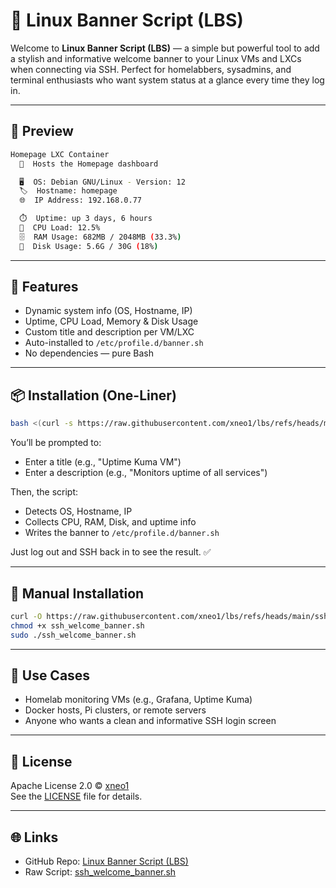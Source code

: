 # 🐧 Linux Banner Script (LBS)

Welcome to **Linux Banner Script (LBS)** — a simple but powerful tool to add a stylish and informative welcome banner to your Linux VMs and LXCs when connecting via SSH. Perfect for homelabbers, sysadmins, and terminal enthusiasts who want system status at a glance every time they log in.

---

## 📸 Preview

```bash
Homepage LXC Container
  📘  Hosts the Homepage dashboard

  🖥️  OS: Debian GNU/Linux - Version: 12
  🏷️  Hostname: homepage
  🌐  IP Address: 192.168.0.77

  ⏱️  Uptime: up 3 days, 6 hours
  🧠  CPU Load: 12.5%
  🗄️  RAM Usage: 682MB / 2048MB (33.3%)
  💾  Disk Usage: 5.6G / 30G (18%)
```

---

## 🚀 Features

- Dynamic system info (OS, Hostname, IP)
- Uptime, CPU Load, Memory & Disk Usage
- Custom title and description per VM/LXC
- Auto-installed to `/etc/profile.d/banner.sh`
- No dependencies — pure Bash

---

## 📦 Installation (One-Liner)

```bash
bash <(curl -s https://raw.githubusercontent.com/xneo1/lbs/refs/heads/main/ssh_welcome_banner.sh)
```

You’ll be prompted to:
- Enter a title (e.g., "Uptime Kuma VM")
- Enter a description (e.g., "Monitors uptime of all services")

Then, the script:
- Detects OS, Hostname, IP
- Collects CPU, RAM, Disk, and uptime info
- Writes the banner to `/etc/profile.d/banner.sh`

Just log out and SSH back in to see the result. ✅

---

## 🔧 Manual Installation

```bash
curl -O https://raw.githubusercontent.com/xneo1/lbs/refs/heads/main/ssh_welcome_banner.sh
chmod +x ssh_welcome_banner.sh
sudo ./ssh_welcome_banner.sh
```

---

## 🤖 Use Cases

- Homelab monitoring VMs (e.g., Grafana, Uptime Kuma)
- Docker hosts, Pi clusters, or remote servers
- Anyone who wants a clean and informative SSH login screen

---

## 📜 License

Apache License 2.0 © [xneo1](https://github.com/xneo1)  
See the [LICENSE](LICENSE) file for details.


---

## 🌐 Links

- GitHub Repo: [Linux Banner Script (LBS)](https://github.com/xneo1/lbs)
- Raw Script: [ssh_welcome_banner.sh](https://raw.githubusercontent.com/xneo1/lbs/refs/heads/main/ssh_welcome_banner.sh)
